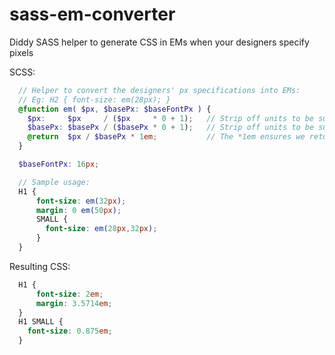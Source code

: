 sass-em-converter
=================

Diddy SASS helper to generate CSS in EMs when your designers specify pixels

SCSS:

```scss
  // Helper to convert the designers' px specifications into EMs:
  // Eg: H2 { font-size: em(28px); }
  @function em( $px, $basePx: $baseFontPx ) {
    $px:     $px     / ($px     * 0 + 1);   // Strip off units to be sure we have a plain number. (eg: 20px -> 20)
    $basePx: $basePx / ($basePx * 0 + 1);   // Strip off units to be sure we have a plain number. (eg: 20px -> 20)
    @return  $px / $basePx * 1em;           // The *1em ensures we return an EM number.
  }

  $baseFontPx: 16px;

  // Sample usage:
  H1 {
      font-size: em(32px);
      margin: 0 em(50px);
      SMALL {
        font-size: em(28px,32px);
      }
  }
```

Resulting CSS:
```css
  H1 {
      font-size: 2em;
      margin: 3.5714em;
  }
  H1 SMALL {
    font-size: 0.875em;
  }
```

